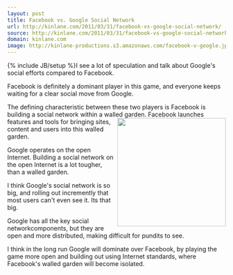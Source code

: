 ```yaml
---
layout: post
title: Facebook vs. Google Social Network
url: http://kinlane.com/2011/03/31/facebook-vs-google-social-network/
source: http://kinlane.com/2011/03/31/facebook-vs-google-social-network/
domain: kinlane.com
image: http://kinlane-productions.s3.amazonaws.com/facebook-v-google.jpg
---
```

{% include JB/setup %}I see a lot of speculation and talk about Google's social efforts compared to Facebook.<p></p>
Facebook is definitely a dominant player in this game, and everyone keeps waiting for a clear social move from Google.<p></p>
The defining characteristic between these two players is Facebook is building a social network within a walled garden.
<img src="http://kinlane-productions.s3.amazonaws.com/facebook-v-google.jpg" alt="" width="250" align="right" />
Facebook launches features and tools for bringing sites, content and users into this walled garden.<p></p>
Google operates on the open Internet. Building a social network on the open Internet is a lot tougher, than a walled garden.<p></p>
I think Google's social network is so big, and rolling out incremently that most users can't even see it. Its that big.<p></p>
Google has all the key social networkcomponents, but they are open and more distributed, making difficult for pundits to see.<p></p>
I think in the long run Google will dominate over Facebook, by playing the game more open and building out using Internet standards, where Facebook's walled garden will become isolated.
